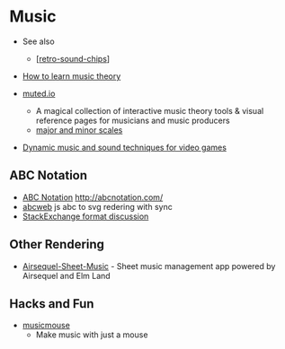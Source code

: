 Music
=====

* See also
    * [[retro-sound-chips]]

* [How to learn music theory](https://news.ycombinator.com/item?id=21822225)
* [muted.io](https://muted.io/)
    * A magical collection of interactive music theory tools & visual reference pages for musicians and music producers
    * [major  and minor scales](https://muted.io/major-minor-scales/)
* [Dynamic music and sound techniques for video games](https://blog.gingerbeardman.com/2023/12/09/dynamic-music-and-sound-techniques-for-video-games/)

ABC Notation
------------

* [ABC Notation](http://www.lesession.co.uk/abc/abc_notation.htm)
http://abcnotation.com/
* [abcweb](https://wim.vree.org/js/) js abc to svg redering with sync
* [StackExchange format discussion](https://music.meta.stackexchange.com/questions/2507/how-could-abc-notation-be-embedded-in-our-posts-markdown)

Other Rendering
---------------

* [Airsequel-Sheet-Music](https://github.com/Airsequel/Airsequel-Sheet-Music) -  Sheet music management app powered by Airsequel and Elm Land 

Hacks and Fun
-------------

* [musicmouse](https://teropa.info/musicmouse/)
    * Make music with just a mouse



[//begin]: # "Autogenerated link references for markdown compatibility"
[retro-sound-chips]: retro-sound-chips.md "Retro Sound Chips"
[//end]: # "Autogenerated link references"